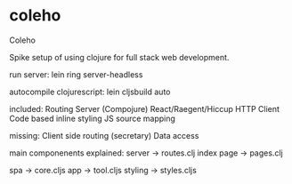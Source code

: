 # coleho
Coleho

Spike setup of using clojure for full stack web development.

run server:
lein ring server-headless

autocompile clojurescript:
lein cljsbuild auto

included:
Routing Server (Compojure)
React/Raegent/Hiccup
HTTP Client
Code based inline styling
JS source mapping

missing:
Client side routing (secretary)
Data access

main componenents explained:
server -> routes.clj
index page -> pages.clj

spa -> core.cljs
app -> tool.cljs
styling -> styles.cljs
